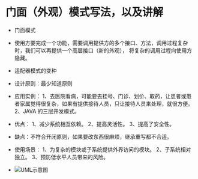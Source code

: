 # 门面（外观）模式写法，以及讲解

- 门面模式
- 使用方要完成一个功能，需要调用提供方的多个接口、方法，调用过程复杂时，我们可以再提供一个高层接口（新的外观），
将复杂的调用过程向使用方隐藏。
- 适配器模式的变种
- 设计原则：最少知道原则

- 应用实例： 1、去医院看病，可能要去挂号、门诊、划价、取药，让患者或患者家属觉得很复杂，如果有提供接待人员，只让接待人员来处理，就很方便。 2、JAVA 的三层开发模式。

- 优点： 1、减少系统相互依赖。 2、提高灵活性。 3、提高了安全性。

- 缺点：不符合开闭原则，如果要改东西很麻烦，继承重写都不合适。

- 使用场景： 1、为复杂的模块或子系统提供外界访问的模块。 2、子系统相对独立。 3、预防低水平人员带来的风险。
- ![UML示意图](https://github.com/pigzhuzhu55/Design/blob/master/src/example/facade/9.png?raw=true)